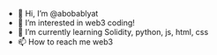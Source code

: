- 👋 Hi, I’m @abobablyat
- 👀 I’m interested in web3 coding!
- 🌱 I’m currently learning Solidity, python, js, html, css
- 📫 How to reach me web3

<!---
abobablyat/abobablyat is a ✨ special ✨ repository because its `README.md` (this file) appears on your GitHub profile.
You can click the Preview link to take a look at your changes.
--->

